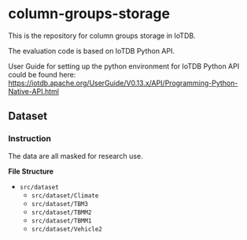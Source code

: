 # column-groups-storage

This is the repository for column groups storage in IoTDB. 

The evaluation code is based on IoTDB Python API.

User Guide for setting up the python environment for IoTDB Python API could be found here: https://iotdb.apache.org/UserGuide/V0.13.x/API/Programming-Python-Native-API.html

## Dataset
### Instruction

The data are all masked for research use.

**File Structure**

+ `src/dataset`
  + `src/dataset/Climate`
  + `src/dataset/TBM3`
  + `src/dataset/TBMM2`
  + `src/dataset/TBMM1`
  + `src/dataset/Vehicle2`
  
